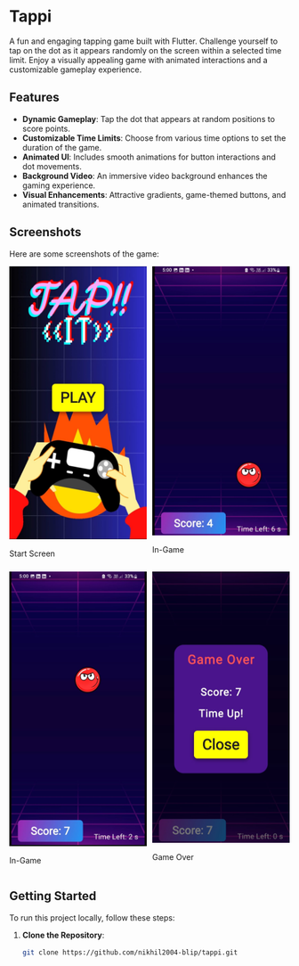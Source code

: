 # Tappi

A fun and engaging tapping game built with Flutter. Challenge yourself to tap on the dot as it appears randomly on the screen within a selected time limit. Enjoy a visually appealing game with animated interactions and a customizable gameplay experience.

## Features

- **Dynamic Gameplay**: Tap the dot that appears at random positions to score points.
- **Customizable Time Limits**: Choose from various time options to set the duration of the game.
- **Animated UI**: Includes smooth animations for button interactions and dot movements.
- **Background Video**: An immersive video background enhances the gaming experience.
- **Visual Enhancements**: Attractive gradients, game-themed buttons, and animated transitions.

## Screenshots

Here are some screenshots of the game:

<div style="display: grid; grid-template-columns: repeat(2, 1fr); gap: 10px;">

  <div>
    <img src="assets/images/1.jpg" alt="Start Screen" style="width: 100%; height: auto;">
    <p>Start Screen</p>
  </div>
  
  <div>
    <img src="assets/images/2.jpg" alt="In-Game" style="width: 100%; height: auto;">
    <p>In-Game</p>
  </div>
  
  <div>
    <img src="assets/images/3.jpg" alt="In-Game" style="width: 100%; height: auto;">
    <p>In-Game</p>
  </div>
  
  <div>
    <img src="assets/images/4.jpg" alt="Game Over" style="width: 100%; height: auto;">
    <p>Game Over</p>
  </div>

</div>


## Getting Started

To run this project locally, follow these steps:

1. **Clone the Repository**:
   ```bash
   git clone https://github.com/nikhil2004-blip/tappi.git

